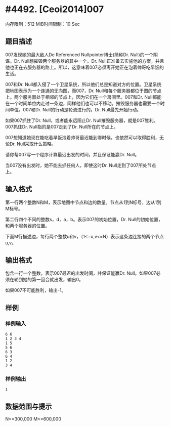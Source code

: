 # #4492. [Ceoi2014]007

内存限制：512 MiB时间限制：10 Sec

## 题目描述

007发现她的最大敌人De Referenced Nullpointer博士(简称Dr. Null)的一个阴谋。Dr. Null想摧毁两个服务器的其中一个。Dr. Null正准备去实施他的方案，并且他也正在去服务器的路上。所以，这意味着007必须离开她正在泡着帅哥吃早饭的生活。

007和Dr. Null都入侵了一个卫星系统，所以他们总是知道对方的位置。卫星系统把地图表示为一个连通的无向图，而007，Dr. Null和每个服务器都位于图的节点上。两个服务器处于相邻的节点上，因为它们在一个房间里。007和Dr. Null都能在一个时间单位内走过一条边，同样他们也可以不移动。摧毁服务器也需要一个时间单位。007和Dr. Null的行动是轮流进行的。Dr. Null最先开始行动。

如果007抓住了Dr. Null，或者能永远阻止Dr. Null摧毁服务器，就是007胜利。007抓住Dr. Null指的是007走到了Dr. Null所在的节点上。

007想知道她现在能吃着早饭泡着帅哥最迟能到哪时候，也依然可以取得胜利，无论Dr. Null采取什么策略。

请你帮007写一个程序计算最迟出发的时间，并且保证能赢Dr. Null。

当007没有出发时，她不能去抓任何人，即使这时Dr. Null走到了007所处节点上。

## 输入格式

第一行两个整数N和M，表示地图中节点和边的数量。节点从1到N标号，边从1到M标号。

第二行四个不同的整数s，d，a，b。表示007的初始位置，Dr. Null的初始位置，和两个服务器的位置。

下面M行描述边，每行两个整数u和v，（1<=u,v<=N）表示这条边连接的两个节点u,v。

## 输出格式

包含一行一个整数，表示007最迟的出发时间，并保证能赢Dr. Null。如果007必须在轮到她的第一回合就出发，输出0。

如果007不可能胜利，输出-1。

## 样例

### 样例输入

    
    6 6
    1 2 3 4
    1 5
    5 6
    6 3
    6 4
    1 2
    3 4
    

### 样例输出

    
    1
    

## 数据范围与提示

N<=300,000 M<=600,000
